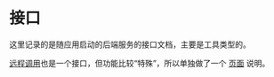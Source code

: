# 接口
这里记录的是随应用启动的后端服务的接口文档，主要是工具类型的。

[远程调用](/script-pad-docs/remote-call/)也是一个接口，但功能比较“特殊”，所以单独做了一个 [页面](/script-pad-docs/remote-call/) 说明。